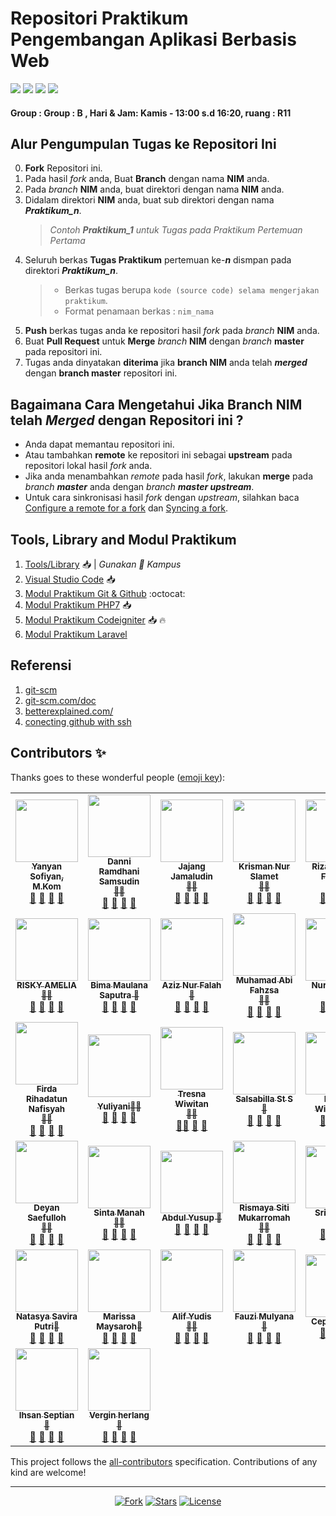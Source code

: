 # Repositori Praktikum Pengembangan Aplikasi Berbasis Web

<p align="left">
<a href="#"><img src="https://hits.dwyl.com/yysofiyan/PABWEB-B.svg"></a>
<a href="#"><img src="https://img.shields.io/bitbucket/pr-raw/yysofiyan/PABWEB-B?style=flat-square"></a>
<a href="#"><img src="https://img.shields.io/github/repo-size/yysofiyan/PABWEB-B?style=flat-square"></a>
<a href="#"><img src="https://img.shields.io/github/commit-activity/w/yysofiyan/PABWEB-B?style=flat-square"></a>
</p>

#### Group : Group : B , Hari & Jam: Kamis - 13:00 s.d 16:20, ruang : R11

## Alur Pengumpulan Tugas ke Repositori Ini
0. **Fork** Repositori ini.
1. Pada hasil *fork* anda, Buat **Branch** dengan nama **NIM** anda.
2. Pada *branch* **NIM** anda, buat direktori dengan nama **NIM** anda.
3. Didalam direktori **NIM** anda, buat sub direktori dengan nama _**Praktikum_n**_.
   > *Contoh **Praktikum_1** untuk Tugas pada Praktikum Pertemuan Pertama*  
4. Seluruh berkas **Tugas Praktikum** pertemuan ke-_**n**_ dismpan pada direktori _**Praktikum_n**_.
   > - Berkas tugas berupa  `kode (source code) selama mengerjakan praktikum`.
   > - Format penamaan berkas : `nim_nama`
5. **Push** berkas tugas anda ke repositori hasil *fork* pada *branch* **NIM** anda.
6. Buat **Pull Request** untuk **Merge** *branch* **NIM** dengan *branch* **master** pada repositori ini.
7. Tugas anda dinyatakan **diterima** jika **branch NIM** anda telah _**merged**_ dengan **branch master** repositori ini.  

## Bagaimana Cara Mengetahui Jika **Branch NIM** telah _**Merged**_ dengan Repositori ini ?
 - Anda dapat memantau repositori ini.
 - Atau tambahkan **remote** ke repositori ini sebagai **upstream** pada repositori lokal hasil *fork* anda.
 - Jika anda menambahkan *remote* pada hasil *fork*, lakukan **merge** pada _branch **master**_ anda dengan _branch **master upstream**_.
 - Untuk cara sinkronisasi hasil *fork* dengan *upstream*, silahkan baca [Configure a remote for a fork](https://help.github.com/en/articles/configuring-a-remote-for-a-fork) dan [Syncing a fork](https://help.github.com/en/articles/syncing-a-fork).

## Tools, Library and Modul Praktikum

1. [Tools/Library](http://bit.ly/2tvgSYm) 📥 | *Gunakan 💌 Kampus*
2. [Visual Studio Code](https://code.visualstudio.com) 📥
3. [Modul Praktikum Git & Github](https://github.com/yysofiyan/PABWEB-B/tree/master/Modul%20Praktikum%20Git%20%26%20Github) :octocat:
4. [Modul Praktikum PHP7](https://github.com/yysofiyan/PABWEB-B/tree/master/Modul%20Praktikum%20PHP7) 📥
5. [Modul Praktikum Codeigniter](https://github.com/yysofiyan/PABWEB-B/blob/master/Modul%20Praktikum%20Codeigniter/pabweb-ci-%231.pdf) 📥 🔥
6. [Modul Praktikum Laravel](#) 


## Referensi

1. [git-scm](https://git-scm.com/book/id/v2/Memulai-Dasar-dasar-Git)
2. [git-scm.com/doc](https://git-scm.com/doc)
3. [betterexplained.com/](https://betterexplained.com/articles/intro-to-distributed-version-control-illustrated/)
4. [conecting github with ssh](https://help.github.com/en/github/authenticating-to-github/connecting-to-github-with-ssh)



## Contributors ✨

Thanks goes to these wonderful people ([emoji key](https://allcontributors.org/docs/en/emoji-key)):

<!-- ALL-CONTRIBUTORS-LIST:START - Do not remove or modify this section -->
<!-- prettier-ignore-start -->
<!-- markdownlint-disable -->
<table>
  <tr>
    <td align="center"><a href="#"><img src="https://avatars0.githubusercontent.com/u/34052001?s=460&v=4" width="100px;"
        alt="" /><br /><sub><b>Yanyan Sofiyan, M.Kom</b></sub></a><br /><a href="#" title="Link Repo">🔗</a> <a
        href="#" title="Documentation">📖</a> <a href="#" title="Profile">👀</a> <a href="#" title="Talks">📢</a></td>
    <td align="center"><a href="#"><img src="https://avatars0.githubusercontent.com/u/61279594?s=460&v=4" width="100px;"
        alt="" /><br /><sub><b>Danni Ramdhani Samsudin<br>🥇🥇</b></sub></a><br /><a
        href="https://github.com/danniramdhanisamsudin?tab=repositories" title="Link Repo">🔗</a> <a href="#"
        title="Documentation">📖</a> <a href="https://github.com/danniramdhanisamsudin" title="Profile">👀</a> <a
        href="#" title="Talks">📢</a></td>
    <td align="center"><a href="#"><img src="https://avatars0.githubusercontent.com/u/61269579?s=460&v=4" width="100px;"
        alt="" /><br /><sub><b>Jajang Jamaludin<br>🥇🥇</b></sub></a><br /><a
        href="https://github.com/JajangJamaludin?tab=repositories" title="Link Repo">🔗</a> <a href="#"
        title="Documentation">📖</a> <a href="https://github.com/JajangJamaludin" title="Profile">👀</a> <a href="#"
        title="Talks">📢</a></td>
    <td align="center"><a href="#"><img src="https://avatars0.githubusercontent.com/u/61266364?s=460&v=4" width="100px;"
        alt="" /><br /><sub><b>Krisman Nur Slamet<br>🥇🥇</b></sub></a><br /><a
        href="https://github.com/Krismannurslamet?tab=repositories" title="Link Repo">🔗</a> <a href="#"
        title="Documentation">📖</a> <a href="https://github.com/Krismannurslamet" title="Profile">👀</a> <a href="#"
        title="Talks">📢</a></td>
    <td align="center"><a href="#"><img src="https://avatars0.githubusercontent.com/u/61266360?s=400&u=4a49c43a0d12f946bb5ba73bd9458f5798da1f6d&v=4" width="100px;"
        alt="" /><br /><sub><b>Rizal Fathan Fadillah<br>🥇🥇</b></sub></a><br /><a href="https://github.com/rizalfathan/PABWEB-B" title="Link Repo">🔗</a> <a href="#" title="Documentation">📖</a> <a href="#" title="Profile">👀</a> <a href="#" title="Talks">📢</a></td>
    <!-- Baris Pertama -->
    <!-- isi profile akun github anda di bawah baris ke 2 -->
  </tr>
  <tr>
    <!-- Baris 2 Max 5 Akun -->
     <td align="center"><a href="#"><img src="https://avatars3.githubusercontent.com/u/61534647?s=460&u=af457e1685dc4e6d7f83141911b8e4eb58f9e05a&v=4" width="100px;" alt=""/><br /><sub><b>RISKY AMELIA<br>🥇🥇</b></sub></a><br /><a href="https://github.com/itsramelia/PABWEB-B" title="Link Repo">🔗</a> <a href="#" title="Documentation">📖</a> <a href="https://github.com/itsramelia" title="Profile">👀</a> <a href="#" title="Talks">📢</a></td>
     <td align="center"><a href="#"><img src="https://avatars1.githubusercontent.com/u/61266174?s=460&u=cd3f2814ce3602229a59fad54f6d9112e8ac659f&v=4" width="100px;" alt=""/><br /><sub><b>Bima Maulana Saputra 🥇</b></sub></a><br /><a href="https://github.com/bimamaul/PABWEB-B" title="Link Repo">🔗</a> <a href="#" title="Documentation">📖</a> <a href="https://github.com/bimamaul" title="Profile">👀</a> <a href="#" title="Talks">📢</a></td>
     <td align="center"><a href="#"><img src="https://avatars1.githubusercontent.com/u/61534382?s=400&u=5650f4946ef24e342dafd1e57d280f20e6394fa7&v=4" width="100px;" alt=""/><br /><sub><b>Aziz Nur Falah 🥇</b></sub></a><br /><a href="https://github.com/Anurfah/PABWEB-B" title="Link Repo">🔗</a> <a href="#" title="Documentation">📖</a> <a href="https://github.com/Anurfah" title="Profile">👀</a> <a href="#" title="Talks">📢</a></td>
     <td align="center"><a href="#"><img src="https://avatars0.githubusercontent.com/u/61266621?s=460&u=affabae7fed9b2960b8e133a869fb4d69341d402&v=4" width="100px;" alt=""/><br /><sub><b>Muhamad Abi Fahzsa<br>🥇🥇</b></sub></a><br /><a href="https://github.com/abimfah/PABWEB-B" title="Link Repo">🔗</a> <a href="#" title="Documentation">📖</a> <a href="https://github.com/abimfah" title="Profile">👀</a> <a href="#" title="Talks">📢</a></td>
     <td align="center"><a href="#"><img src="https://avatars0.githubusercontent.com/u/61266354?s=460&u=bd7b4e4add026f56b7b0dd6860c277060be50cef&v=4" width="100px;" alt=""/><br /><sub><b>Nurul Wulan<br>🥇🥇</b></sub></a><br /><a href="https://github.com/NurulWulan17/PABWEB-B" title="Link Repo">🔗</a> <a href="#" title="Documentation">📖</a> <a href="https://github.com/NurulWulan17" title="Profile">👀</a> <a href="#" title="Talks">📢</a></td>
  </tr>
  <tr>
    <!-- Baris ke 3 Max 5 Akun-->
     <td align="center"><a href="#"><img src="https://avatars3.githubusercontent.com/u/61266303?s=460&u=9c04e890ea4984d5cef6837e9cdb905470374ee4&v=4" width="100px;" alt=""/><br /><sub><b>Firda Rihadatun Nafisyah<br>🥇🥇</b></sub></a><br /><a href="https://github.com/Frnafis" title="Link Repo">🔗</a> <a href="#" title="Documentation">📖</a> <a href="#" title="Profile">👀</a> <a href="#" title="Talks">📢</a></td>
     <td align="center"><a href="#"><img src="https://avatars1.githubusercontent.com/u/61266552?s=460&u=4b10ad71a6ba128f1e29352f7261d8f968ae7e05&v=4" width="100px;" alt=""/><br /><sub><b>Yuliyani<b>🥇🥇</b></sub></a><br /><a href="https ://github.com/Yuliyanii/PABWEB-B" title="Link Repo">🔗</a> <a href="#" title="Documentation">📖</a> <a href="https://github.com/Yuliyanii" title="Profile">👀</a> <a href="#" title="Talks">📢</a></td>
     <td align="center"><a href="#"><img src="https://avatars0.githubusercontent.com/u/61501197?s=400&u=7423d0c81e0817cc440ab4e1730e059d03622a87&v=4" width="100px;" alt="" />
          <br /><sub><b>Tresna Wiwitan<br>🥇🥇</b></sub></a><br /><a href="https://github.com/Tresna20?tab=repositories" title="Link Repo">🔗</a><a
        href="https://github.com/Tresna20/PABWEB-B.git" title="Documentation">📖</a> <a href="https://github.com/Tresna20" title="Profile">👀</a> <a href="#" title="Talks">📢</a></td>
        <td align="center"><a href="#"><img src="https://avatars0.githubusercontent.com/u/61266448?s=400&u=f6b03d6eaaf5b9b904050cdccbd10d60d685bfe5&v=4" width="100px;" alt=""/><br /><sub><b>Salsabilla St S 🥇</b></sub></a><br /><a href="https://github.com/salsabillass76" title="Link Repo">🔗</a> <a href="#" title="Documentation">📖</a> <a href="#" title="Profile">👀</a> <a href="#" title="Talks">📢</a></td>
    <td align="center"><a href="#"><img src="https://avatars1.githubusercontent.com/u/61266481?s=460&u=53008149ac49d0f586b5b1fa9622b2670e386465&v=4" width="100px;" alt=""/><br /><sub><b>Fadjar Widyana 🥇</b></sub></a><br /><a href="https://github.com/FadjarWN" title="Link Repo">🔗</a> <a href="#" title="Documentation">📖</a> <a href="#" title="Profile">👀</a> <a href="#" title="Talks">📢</a></td>    

  </tr>
  <tr>
    <!-- Baris Ke 4 Mak 5 Akun-->
    <td align="center"><a href="#"><img src="https://avatars3.githubusercontent.com/u/61266569?s=460&u=59519ed4bf909cada045c1bb234620d0ddf1351e&v=4" width="100px;" alt=""/><br /><sub><b>Deyan Saefulloh<br>🥇🥇</b></sub></a><br /><a href="https://github.com/deyansaefulloh24" title="Link Repo">🔗</a> <a href="#" title="Documentation">📖</a> <a href="#" title="Profile">👀</a> <a href="#" title="Talks">📢</a></td>
   <td align="center"><a href="#"><img src="https://avatars1.githubusercontent.com/u/61267189?s=460&u=2c94269af646d8b6d83babf60beb4779db3dea08&v=4" width="100px;" alt=""/><br /><sub><b>Sinta Manah<br>🥇🥇</b></sub></a><br /><a href="https://github.com/SintaM/PABWEB-B" title="Link Repo">🔗</a> <a href="#" title="Documentation">📖</a> <a href="https://github.com/SintaM" title="Profile">👀</a> <a href="#" title="Talks">📢</a></td>
   <td align="center"><a href="#"><img src="https://avatars1.githubusercontent.com/u/61266651?s=400&u=f6b90071f18938c2220f29e8715ac9391a27d432&v=4" width="100px;" alt=""/><br /><sub><b>Abdul Yusup 🥇</b></sub></a><br /><a href="#" title="Link Repo">🔗</a> <a href="#" title="Documentation">📖</a> <a href="#" title="Profile">👀</a> <a href="#" title="Talks">📢</a></td>
   <td align="center"><a href="#"><img src="https://avatars1.githubusercontent.com/u/61266389?s=400&u=8958c840e70fd89bb26686c232bd9a3276239c06&v=4" width="100px;" alt=""/><br /><sub><b>Rismaya Siti Mukarromah<br>🥇🥇</b></sub></a><br /><a href="https://github.com/RismayaSM25" title="Link Repo">🔗</a> <a href="#" title="Documentation">📖</a> <a href="#" title="Profile">👀</a> <a href="#" title="Talks">📢</a></td>

   <td align="center"><a href="#"><img src="https://avatars1.githubusercontent.com/u/61509890?s=400&u=da97ca2fb4957010398fe90323eaf9495c0aaa4b&v=4" width="100px;" alt=""/><br /><sub><b>Sri Rahayu<br>🥇🥇</b></sub></a><br /><a href="https://github.com/srirahayu22" title="Link Repo">🔗</a> <a href="#" title="Documentation">📖</a> <a href="#" title="Profile">👀</a> <a href="#" title="Talks">📢</a></td>
  </tr>
  <!-- BARIS Ke 5 -->
  <tr>
    <td align="center"><a href="#"><img src="https://avatars1.githubusercontent.com/u/61266536?s=400&u=8958c840e70fd89bb26686c232bd9a3276239c06&v=4" width="100px;" alt=""/><br /><sub><b>Natasya Savira Putri🥇</b></sub></a><br /><a href="https://github.com/NatasyaSavira25" title="Link Repo">🔗</a> <a href="#" title="Documentation">📖</a> <a href="#" title="Profile">👀</a> <a href="#" title="Talks">📢</a></td>
   
   <td align="center"><a href="#"><img src="https://avatars0.githubusercontent.com/u/61490086?s=460&v=4" width="100px;" alt=""/><br /><sub><b>Marissa Maysaroh🥇</b></sub></a><br /><a href="https://github.com/marissa61500" title="Link Repo">🔗</a> <a href="#" title="Documentation">📖</a> <a href="#" title="Profile">👀</a> <a href="#" title="Talks">📢</a></td>

   <td align="center"><a href="#"><img src="https://avatars0.githubusercontent.com/u/61266392?s=460&v=4" width="100px;" alt=""/><br /><sub><b>Alif Yudis<br>🥇🥇</b></sub></a><br /><a href="https://github.com/Alifyudis?tab=repositories" title="Link Repo">🔗</a> <a href="#" title="Documentation">📖</a> <a href="https://github.com/Alifyudis" title="Profile">👀</a> <a href="#" title="Talks">📢</a></td>

  <td align="center"><a href="#"><img src="https://avatars2.githubusercontent.com/u/61528484?s=400&u=5a54a51428a4e0803bdd98d937a70bb62d545fbb&v=4" width="100px;" alt=""/><br /><sub><b>Fauzi Mulyana🥇</b></sub></a><br /><a href="https://github.com/uji312" title="Link Repo">🔗</a> <a href="#" title="Documentation">📖</a> <a href="#" title="Profile">👀</a> <a href="#" title="Talks">📢</a></td>

  <td align="center"><a href="#"><img src="https://avatars0.githubusercontent.com/u/61819544?s=400&u=155908e6dc3ea2d92515003d3348acc8024f0e33&v=4" width="100px;" alt=""/><br /><sub><b>Cepi Yahya🥇</b></sub></a><br /><a href="https://github.com/cepiyahya25" title="Link Repo">🔗</a> <a href="https://github.com/cepiyahya25?tab=repositories" title="Documentation">📖</a> <a href="https://github.com/cepiyahya25" title="Profile">👀</a> <a href="https://www.facebook.com/cepi.yahya25" title="Talks">📢</a></td>
  </tr>
  <!-- BARIS Ke 6 -->
  <tr>
  <td align="center"><a href="#"><img src="https://avatars3.githubusercontent.com/u/61292655?s=400&u=42a7393c1dbbbb53699b951ad48e67bff6d6ce8c&v=4" width="100px;" alt=""/><br /><sub><b>Ihsan Septian<br>🥇</b></sub></a><br /><a href="https://github.com/ihsanseptian/PABWEB-B" title="Link Repo">🔗</a> <a href="" title="Documentation">📖</a> <a href="https://github.com/ihsanseptian/" title="Profile">👀</a> <a href="" title="Talks">📢</a></td>

  <td align="center"><a href="#"><img src="https://avatars0.githubusercontent.com/u/61266815?s=400&u=1200334f28e1ecf40afed2e5ff9acbb1bcdec98a&v=4" width="100px;" alt=""/><br /><sub><b>Vergin herlang<br>🥇</b></sub></a><br /><a href="https://github.com/verginherlang" title="Link Repo">🔗</a> <a href="#" title="Documentation">📖</a> <a href="#" title="Profile">👀</a> <a href="#" title="Talks">📢</a></td>
  </tr>
</table>

<!-- end -->
<!-- markdownlint-enable -->
<!-- prettier-ignore-end -->
<!-- ALL-CONTRIBUTORS-LIST:END -->

This project follows the [all-contributors](https://allcontributors.org) specification.
Contributions of any kind are welcome!

----

<p align="center">
<a href="#"><img src="https://img.shields.io/github/forks/yysofiyan/PABWEB-B.svg?style=plastic" alt="Fork"></a>
<a href="#"><img src="https://img.shields.io/github/stars/yysofiyan/PABWEB-B.svg?style=plastic" alt="Stars"></a>
<a href="#"><img src="https://poser.pugx.org/laravel/framework/license.svg" alt="License"></a>
</p>
